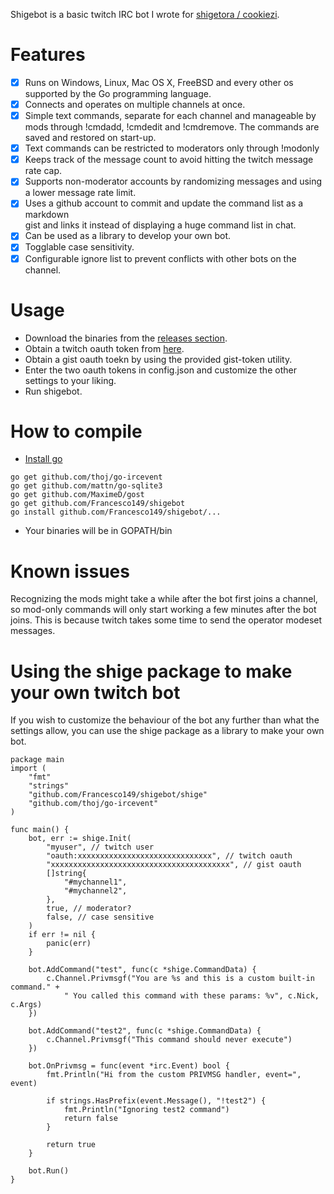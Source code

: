 Shigebot is a basic twitch IRC bot I wrote for 
[shigetora / cookiezi](http://www.twitch.tv/shigetora).

Features
================================================================================
- [x] Runs on Windows, Linux, Mac OS X, FreeBSD and every other os supported by 
      the Go programming language.
- [x] Connects and operates on multiple channels at once.
- [x] Simple text commands, separate for each channel and manageable by mods 
      through !cmdadd, !cmdedit and !cmdremove. The commands are saved and 
      restored on start-up.
- [x] Text commands can be restricted to moderators only through !modonly
- [x] Keeps track of the message count to avoid hitting the twitch message 
      rate cap.
- [x] Supports non-moderator accounts by randomizing messages and using a lower 
      message rate limit.
- [x] Uses a github account to commit and update the command list as a markdown  
      gist and links it instead of displaying a huge command list in chat.
- [x] Can be used as a library to develop your own bot.
- [x] Togglable case sensitivity.
- [x] Configurable ignore list to prevent conflicts with other bots on the 
      channel.

Usage
================================================================================
* Download the binaries from the 
  [releases section](https://github.com/Francesco149/shigebot/releases/).
* Obtain a twitch oauth token from [here](https://twitchapps.com/tmi/).
* Obtain a gist oauth toekn by using the provided gist-token utility.
* Enter the two oauth tokens in config.json and customize the other settings 
  to your liking.
* Run shigebot.

How to compile
================================================================================
* [Install go](https://golang.org/doc/install)
```
go get github.com/thoj/go-ircevent
go get github.com/mattn/go-sqlite3
go get github.com/MaximeD/gost
go get github.com/Francesco149/shigebot
go install github.com/Francesco149/shigebot/...
```
* Your binaries will be in GOPATH/bin

Known issues
================================================================================
Recognizing the mods might take a while after the bot first joins a channel, 
so mod-only commands will only start working a few minutes after the bot joins. 
This is because twitch takes some time to send the operator modeset messages.

Using the shige package to make your own twitch bot
================================================================================
If you wish to customize the behaviour of the bot any further than what the 
settings allow, you can use the shige package as a library to make your own bot.

```
package main
import (
	"fmt"
	"strings"
	"github.com/Francesco149/shigebot/shige"
	"github.com/thoj/go-ircevent"
)

func main() {
	bot, err := shige.Init(
		"myuser", // twitch user
		"oauth:xxxxxxxxxxxxxxxxxxxxxxxxxxxxxx", // twitch oauth
		"xxxxxxxxxxxxxxxxxxxxxxxxxxxxxxxxxxxxxxxx", // gist oauth
		[]string{
			"#mychannel1", 
			"#mychannel2", 
		}, 
		true, // moderator?
		false, // case sensitive
	)
	if err != nil {
		panic(err)
	}

	bot.AddCommand("test", func(c *shige.CommandData) {
		c.Channel.Privmsgf("You are %s and this is a custom built-in command." +
			" You called this command with these params: %v", c.Nick, c.Args)
	})

	bot.AddCommand("test2", func(c *shige.CommandData) {
		c.Channel.Privmsgf("This command should never execute")
	})

	bot.OnPrivmsg = func(event *irc.Event) bool {
		fmt.Println("Hi from the custom PRIVMSG handler, event=", event)

		if strings.HasPrefix(event.Message(), "!test2") {
			fmt.Println("Ignoring test2 command")
			return false
		}

		return true
	}

	bot.Run()
}
```
